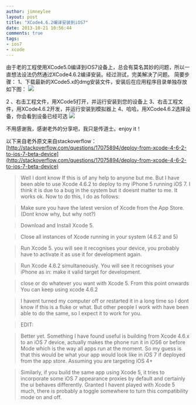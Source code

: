 ```yaml
---
author: jimneylee
layout: post
title: "XCode4.6.2编译安装到iOS7"
date: 2013-10-21 10:56:44
comments: true
tags:
- ios7
- xcode
---
```


由于老的工程使用XCode5.0编译到iOS7设备上，总会有莫名其妙的问题，所以一直想法设法仍然通过XCode4.6.2编译安装。经过测试，完美解决了问题。
简要步骤：
1、下载最新的XCode5.x的dmg安装文件，安装后在应用程序目录单独存放如下图：
![](http://s12.sinaimg.cn/mw690/6d2b4810gx6DALTwJm31b&690)

2 、右击工程文件，用XCode5打开，并运行安装到您的设备上
3、右击工程文件，用XCode4.6.2开发，并运行安装到模拟器上
4、哈哈，用XCode4.6.2选择设备，你会看到设备已经可选
![](http://s10.sinaimg.cn/mw690/6d2b4810gx6DAMnGl7jb9&690)

不用感谢我，感谢老外的分享吧，我只是传道士。enjoy it！

以下来自老外原文来自stackoverflow：[http://stackoverflow.com/questions/17075894/deploy-from-xcode-4-6-2-to-ios-7-beta-device](http://stackoverflow.com/questions/17075894/deploy-from-xcode-4-6-2-to-ios-7-beta-device)

>Well I dont know If this is of any help to anyone but me. But I have been able to use Xcode 4.6.2 to deploy to my iPhone 5 running iOS 7. I think it is due to a bug in the system but it doesnt matter to me. It works ok. Now to do this, I do as follows:

>Make sure you have the latest version of Xcode from the App Store. (Dont know why, but why not?)

>Download and Install Xcode 5.

>Close all instances of Xcode running in your system (4.6.2 and 5)

>Run Xcode 5. you will see it recognises your device, you probably have to activate it as use it for development again.

>Run Xcode 4.6.2 simultaneously. You will see it recognises your iPhone as in: make it valid target for development.

>close or do whatever you want with Xcode 5. From this point onwards You can keep using xcode 4.6.2

>I havent turned my computer off or restarted it in a long time so I dont know if this is a fluke or what. But other people I work with have been able to do the same, so I expect it to work for you.

>EDIT:

>Better yet. Something I have found useful is building from Xcode 4.6.x to an iOS 7 device, actually makes the phone run it in iOS6 or before Mode which is the way all apps run at the moment. So my guess is that this would be what your app would look like in iOS 7 if deployed from the app store. Assuming you are targeting iOS 4+

>Similarly, if you build the same app using Xcode 5, it tries to incorporate some iOS 7 appearance proxies by default and certainly the ui behaves differently. Granted I havent played with Xcode 5 much, there is probably a toggle somewhere to turn this compatibility mode on and off.